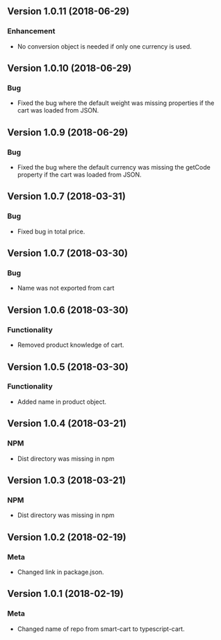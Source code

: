 ## Version 1.0.11 (2018-06-29)
### Enhancement
* No conversion object is needed if only one currency is used.

## Version 1.0.10 (2018-06-29)
### Bug
* Fixed the bug where the default weight was missing properties if the cart was loaded from JSON.

## Version 1.0.9 (2018-06-29)
### Bug
* Fixed the bug where the default currency was missing the getCode property if the cart was loaded from JSON.

## Version 1.0.7 (2018-03-31)
### Bug
* Fixed bug in total price.

## Version 1.0.7 (2018-03-30)
### Bug
* Name was not exported from cart

## Version 1.0.6 (2018-03-30)
### Functionality
* Removed product knowledge of cart.

## Version 1.0.5 (2018-03-30)
### Functionality
* Added name in product object.

## Version 1.0.4 (2018-03-21)
### NPM
* Dist directory was missing in npm

## Version 1.0.3 (2018-03-21)
### NPM
* Dist directory was missing in npm

## Version 1.0.2 (2018-02-19)
### Meta
* Changed link in package.json.

## Version 1.0.1 (2018-02-19)
### Meta
* Changed name of repo from smart-cart to typescript-cart.  
